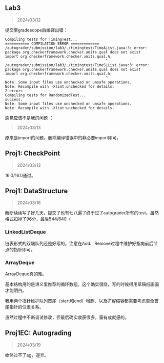 ## Lab3
>2024/03/12

提交至gradescope后编译出错：

```
Compiling tests for TimingTest... 
=========== COMPILATION ERROR =============
/autograder/submission/lab3/./timingtest/TimeAList.java:3: error: package org.checkerframework.checker.units.qual does not exist
import org.checkerframework.checker.units.qual.A;
                                              ^
/autograder/submission/lab3/./timingtest/TimeSLList.java:3: error: package org.checkerframework.checker.units.qual does not exist
import org.checkerframework.checker.units.qual.A;
                                              ^
Note: Some input files use unchecked or unsafe operations.
Note: Recompile with -Xlint:unchecked for details.
2 errors
Compiling tests for RandomizedTest... 
success.
Note: Some input files use unchecked or unsafe operations.
Note: Recompile with -Xlint:unchecked for details.
```

感觉应该不是我的问题（

> 2024/03/13

原来是import的问题，删除编译错误中的非必要import即可。

## Proj1: CheckPoint
> 2024/03/13

16.0/16.0通过。

## Proj1: DataStructure
> 2024/03/18

断断续续写了好几天，提交了也有七八遍了终于过了autograder所有的test，虽然格式扣掉了96分，最后544/640（

### LinkedListDeque
链表形式的双端队列还是好写的，注意在Add、Remove过程中维护好指向前后节点的指针即可。

### ArrayDeque
ArrayDeque真的难。

基本结构用的是讲义里推荐的循环数组，这个确实很绕，写的时候得用草稿纸画画才能明白。

我用两个指针维护队列首尾（start和end）增删、以及扩容缩容都需要考虑周全首尾指针的位置关系。

虽然过程中不断调试修改，但最后确实收获很多，蛮有成就感的。

## Proj1EC: Autograding
> 2024/03/19

始终过不了ag，遂弃。

